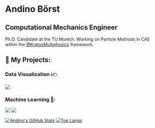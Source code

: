 # Andino Börst
## Computational Mechanics Engineer

Ph.D. Candidate at the TU Munich. Working on Particle Methods in CAE within the [@KratosMultiphysics](https://github.com/KratosMultiphysics) framework.


## :rocket: My Projects:

### Data Visualization 📈:

[![](https://img.shields.io/badge/-🦠%20Covid%20vs%20Temperature-000)](https://github.com/andinoboerst/Covid-19-vs.-Temperature)

### Machine Learning 🗿:

[![](https://img.shields.io/badge/-🏡%20Blight%20Tickets%20Classification-000)](https://github.com/andinoboerst/Blight-Tickets-Detroit)
[![](https://img.shields.io/badge/-🧠%20Neural%20Network%20in%20Python-000)](https://github.com/andinoboerst/NeuralNetwork_Python)


[![Andino's GitHub Stats](https://github-readme-stats.vercel.app/api?username=andinoboerst&show_icons=true&theme=gruvbox)](https://github.com/andinoboerst)
[![Top Langs](https://github-readme-stats.vercel.app/api/top-langs/?username=andinoboerst&show_icons=true&theme=gruvbox)](https://github.com/andinoboerst)
